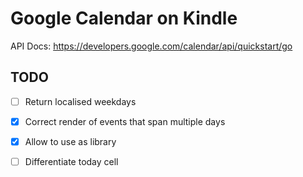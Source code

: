 Google Calendar on Kindle
===

API Docs:
https://developers.google.com/calendar/api/quickstart/go

TODO
---
- [ ] Return localised weekdays
- [x] Correct render of events that span multiple days
- [x] Allow to use as library
- [ ] Differentiate today cell 

